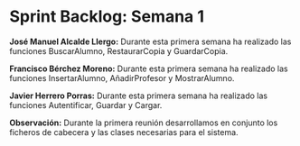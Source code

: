 # Sprint Backlog: Semana 1

**José Manuel Alcalde Llergo:** Durante esta primera semana ha realizado las funciones BuscarAlumno, RestaurarCopia y GuardarCopia.

**Francisco Bérchez Moreno:** Durante esta primera semana ha realizado las funciones InsertarAlumno, AñadirProfesor y MostrarAlumno.

**Javier Herrero Porras:** Durante esta primera semana ha realizado las funciones Autentificar, Guardar y Cargar.

**Observación:** Durante la primera reunión desarrollamos en conjunto los ficheros de cabecera y las clases necesarias para el sistema.
